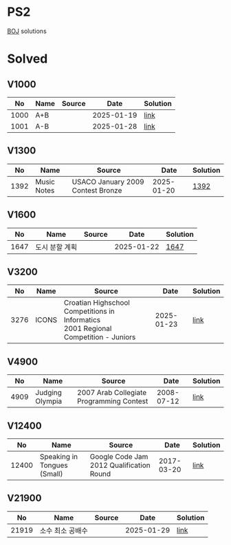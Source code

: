 # PS2

[BOJ](https://www.acmicpc.net/) solutions

# Solved

## V1000

| No| Name| Source| Date| Solution|
|--|--|--|--|--|
|1000|A+B| | 2025-01-19 | [link](./1000/1000/README.md)|
|1001|A-B| | 2025-01-28 | [link](./1000/1001/README.md)|

## V1300

| No| Name| Source| Date| Solution|
|--|--|--|--|--|
|1392| Music Notes| USACO January 2009 Contest Bronze| 2025-01-20 | [1392](./1300/1392/README.md)|

## V1600

| No| Name| Source| Date| Solution|
|--|--|--|--|--|
|1647| 도시 분할 계획| | 2025-01-22 | [1647](./1600/1647/README.md)|

## V3200
| No| Name| Source| Date| Solution|
|--|--|--|--|--|
| 3276| ICONS| Croatian Highschool Competitions in Informatics<br> 2001 Regional Competition - Juniors| 2025-01-23| [link](./3200/3276/README.md)|

## V4900

| No| Name| Source| Date| Solution|
|--|--|--|--|--|
| 4909| Judging Olympia| 2007 Arab Collegiate Programming Contest| 2008-07-12| [link](./4900/4909/README.md)|

## V12400

| No| Name| Source| Date| Solution|
|--|--|--|--|--|
| 12400| Speaking in Tongues (Small)| Google Code Jam 2012 Qualification Round| 2017-03-20| [link](./12400/12400/README.md)|


## V21900

| No| Name| Source| Date| Solution|
|--|--|--|--|--|
| 21919| 소수 최소 공배수| | 2025-01-29| [link](./21919/21919/README.md)|
